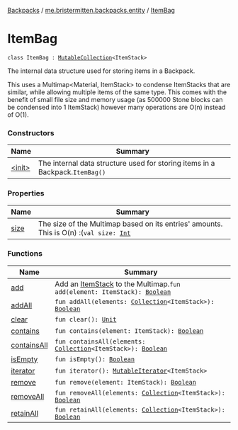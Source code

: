 [Backpacks](../../index.md) / [me.bristermitten.backpacks.entity](../index.md) / [ItemBag](./index.md)

# ItemBag

`class ItemBag : `[`MutableCollection`](https://kotlinlang.org/api/latest/jvm/stdlib/kotlin.collections/-mutable-collection/index.html)`<ItemStack>`

The internal data structure used for storing items in a Backpack.

This uses a Multimap&lt;Material, ItemStack&gt; to condense ItemStacks that are similar, while allowing multiple items of the same type.
This comes with the benefit of small file size and memory usage (as 500000 Stone blocks can be condensed into 1 ItemStack)
however many operations are O(n) instead of O(1).

### Constructors

| Name | Summary |
|---|---|
| [&lt;init&gt;](-init-.md) | The internal data structure used for storing items in a Backpack.`ItemBag()` |

### Properties

| Name | Summary |
|---|---|
| [size](size.md) | The size of the Multimap based on its entries' amounts. This is O(n) :(`val size: `[`Int`](https://kotlinlang.org/api/latest/jvm/stdlib/kotlin/-int/index.html) |

### Functions

| Name | Summary |
|---|---|
| [add](add.md) | Add an [ItemStack](#) to the Multimap.`fun add(element: ItemStack): `[`Boolean`](https://kotlinlang.org/api/latest/jvm/stdlib/kotlin/-boolean/index.html) |
| [addAll](add-all.md) | `fun addAll(elements: `[`Collection`](https://kotlinlang.org/api/latest/jvm/stdlib/kotlin.collections/-collection/index.html)`<ItemStack>): `[`Boolean`](https://kotlinlang.org/api/latest/jvm/stdlib/kotlin/-boolean/index.html) |
| [clear](clear.md) | `fun clear(): `[`Unit`](https://kotlinlang.org/api/latest/jvm/stdlib/kotlin/-unit/index.html) |
| [contains](contains.md) | `fun contains(element: ItemStack): `[`Boolean`](https://kotlinlang.org/api/latest/jvm/stdlib/kotlin/-boolean/index.html) |
| [containsAll](contains-all.md) | `fun containsAll(elements: `[`Collection`](https://kotlinlang.org/api/latest/jvm/stdlib/kotlin.collections/-collection/index.html)`<ItemStack>): `[`Boolean`](https://kotlinlang.org/api/latest/jvm/stdlib/kotlin/-boolean/index.html) |
| [isEmpty](is-empty.md) | `fun isEmpty(): `[`Boolean`](https://kotlinlang.org/api/latest/jvm/stdlib/kotlin/-boolean/index.html) |
| [iterator](iterator.md) | `fun iterator(): `[`MutableIterator`](https://kotlinlang.org/api/latest/jvm/stdlib/kotlin.collections/-mutable-iterator/index.html)`<ItemStack>` |
| [remove](remove.md) | `fun remove(element: ItemStack): `[`Boolean`](https://kotlinlang.org/api/latest/jvm/stdlib/kotlin/-boolean/index.html) |
| [removeAll](remove-all.md) | `fun removeAll(elements: `[`Collection`](https://kotlinlang.org/api/latest/jvm/stdlib/kotlin.collections/-collection/index.html)`<ItemStack>): `[`Boolean`](https://kotlinlang.org/api/latest/jvm/stdlib/kotlin/-boolean/index.html) |
| [retainAll](retain-all.md) | `fun retainAll(elements: `[`Collection`](https://kotlinlang.org/api/latest/jvm/stdlib/kotlin.collections/-collection/index.html)`<ItemStack>): `[`Boolean`](https://kotlinlang.org/api/latest/jvm/stdlib/kotlin/-boolean/index.html) |
